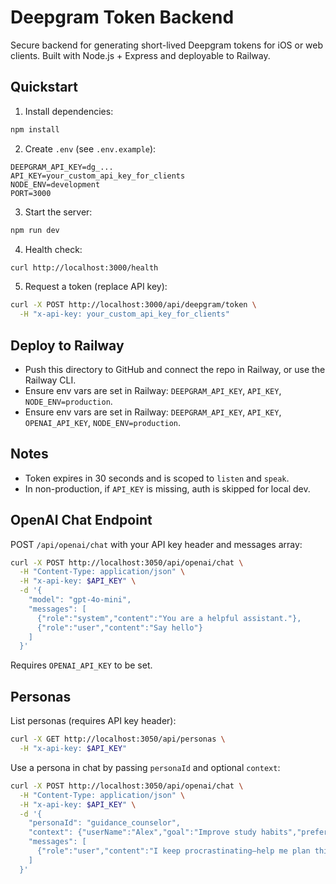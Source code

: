 # Deepgram Token Backend

Secure backend for generating short-lived Deepgram tokens for iOS or web clients. Built with Node.js + Express and deployable to Railway.

## Quickstart

1. Install dependencies:

```bash
npm install
```

2. Create `.env` (see `.env.example`):

```
DEEPGRAM_API_KEY=dg_...
API_KEY=your_custom_api_key_for_clients
NODE_ENV=development
PORT=3000
```

3. Start the server:

```bash
npm run dev
```

4. Health check:

```bash
curl http://localhost:3000/health
```

5. Request a token (replace API key):

```bash
curl -X POST http://localhost:3000/api/deepgram/token \
  -H "x-api-key: your_custom_api_key_for_clients"
```

## Deploy to Railway

- Push this directory to GitHub and connect the repo in Railway, or use the Railway CLI.
- Ensure env vars are set in Railway: `DEEPGRAM_API_KEY`, `API_KEY`, `NODE_ENV=production`.
 - Ensure env vars are set in Railway: `DEEPGRAM_API_KEY`, `API_KEY`, `OPENAI_API_KEY`, `NODE_ENV=production`.

## Notes

- Token expires in 30 seconds and is scoped to `listen` and `speak`.
- In non-production, if `API_KEY` is missing, auth is skipped for local dev.

## OpenAI Chat Endpoint

POST `/api/openai/chat` with your API key header and messages array:

```bash
curl -X POST http://localhost:3050/api/openai/chat \
  -H "Content-Type: application/json" \
  -H "x-api-key: $API_KEY" \
  -d '{
    "model": "gpt-4o-mini",
    "messages": [
      {"role":"system","content":"You are a helpful assistant."},
      {"role":"user","content":"Say hello"}
    ]
  }'
```

Requires `OPENAI_API_KEY` to be set.

## Personas

List personas (requires API key header):

```bash
curl -X GET http://localhost:3050/api/personas \
  -H "x-api-key: $API_KEY"
```

Use a persona in chat by passing `personaId` and optional `context`:

```bash
curl -X POST http://localhost:3050/api/openai/chat \
  -H "Content-Type: application/json" \
  -H "x-api-key: $API_KEY" \
  -d '{
    "personaId": "guidance_counselor",
    "context": {"userName":"Alex","goal":"Improve study habits","preferences":["short steps"]},
    "messages": [
      {"role":"user","content":"I keep procrastinating—help me plan this week."}
    ]
  }'
```

